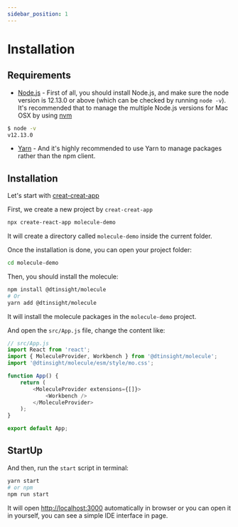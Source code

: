 ```yaml
---
sidebar_position: 1
---
```


# Installation

## Requirements

-   [Node.js](https://nodejs.org/en/) - First of all, you should install Node.js, and make sure the node version is 12.13.0 or above (which can be checked by running `node -v`). It's recommended that to manage the multiple Node.js versions for Mac OSX by using [nvm](https://github.com/nvm-sh/nvm)

```bash
$ node -v
v12.13.0
```

-   [Yarn](https://yarnpkg.com/en/) - And it's highly recommended to use Yarn to manage packages rather than the npm client.

## Installation

Let's start with [creat-creat-app](https://github.com/facebook/create-react-app)

First, we create a new project by `creat-creat-app`

```bash
npx create-react-app molecule-demo
```

It will create a directory called `molecule-demo` inside the current folder.

Once the installation is done, you can open your project folder:

```bash
cd molecule-demo
```

Then, you should install the molecule:

```bash
npm install @dtinsight/molecule
# Or
yarn add @dtinsight/molecule
```

It will install the molecule packages in the `molecule-demo` project.

And open the `src/App.js` file, change the content like:

```js
// src/App.js
import React from 'react';
import { MoleculeProvider, Workbench } from '@dtinsight/molecule';
import '@dtinsight/molecule/esm/style/mo.css';

function App() {
    return (
        <MoleculeProvider extensions={[]}>
            <Workbench />
        </MoleculeProvider>
    );
}

export default App;
```

## StartUp

And then, run the `start` script in terminal:

```bash
yarn start
# or npm
npm run start
```

It will open [http://localhost:3000](http://localhost:3000) automatically in browser or you can open it in yourself, you can see a simple IDE interface in page.
